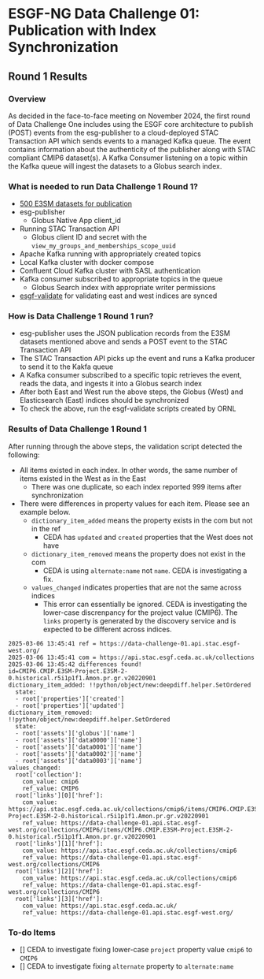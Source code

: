 # ESGF-NG Data Challenge 01: Publication with Index Synchronization

## Round 1 Results

### Overview
As decided in the face-to-face meeting on November 2024, the first round of Data Challenge One includes using the ESGF core architecture to publish (POST) events from the esg-publisher to a cloud-deployed STAC Transaction API which sends events to a managed Kafka queue. The event contains information about the authenticity of the publisher along with STAC compliant CMIP6 dataset(s). A Kafka Consumer listening on a topic within the Kafka queue will ingest the datasets to a Globus search index.

### What is needed to run Data Challenge 1 Round 1?
* [500 E3SM datasets for publication](https://g-52ba3.fd635.8443.data.globus.org/users/lukasz/esgf2/dc_west_metadata_500.tgz)
* esg-publisher
  * Globus Native App client_id
* Running STAC Transaction API
  * Globus client ID and secret with the `view_my_groups_and_memberships_scope_uuid`
 * Apache Kafka running with appropriately created topics
  * Local Kafka cluster with docker compose
  * Confluent Cloud Kafka cluster with SASL authentication
 * Kafka consumer subscribed to appropriate topics in the queue
   * Globus Search index with appropriate writer permissions
 * [esgf-validate](https://github.com/esgf2-us/esgf-validate) for validating east and west indices are synced

### How is Data Challenge 1 Round 1 run?
* esg-publisher uses the JSON publication records from the E3SM datasets mentioned above and sends a POST event to the STAC Transaction API
* The STAC Transaction API picks up the event and runs a Kafka producer to send it to the Kakfa queue
* A Kafka consumer subscribed to a specific topic retrieves the event, reads the data, and ingests it into a Globus search index
* After both East and West run the above steps, the Globus (West) and Elasticsearch (East) indices should be synchronized
* To check the above, run the esgf-validate scripts created by ORNL

### Results of Data Challenge 1 Round 1
After running through the above steps, the validation script detected the following:
* All items existed in each index. In other words, the same number of items existed in the West as in the East
  * There was one duplicate, so each index reported 999 items after synchronization
* There were differences in property values for each item. Please see an example below.
  * `dictionary_item_added` means the property exists in the com but not in the ref
    * CEDA has `updated` and `created` properties that the West does not have
  * `dictionary_item_removed` means the property does not exist in the com
    * CEDA is using `alternate:name` not `name`. CEDA is investigating a fix. 
  * `values_changed` indicates properties that are not the same across indices
    * This error can essentially be ignored. CEDA is investigating the lower-case discrenpancy for the project value (CMIP6). The `links` property is generated by the discovery service and is expected to be different across indices.
```
2025-03-06 13:45:41 ref = https://data-challenge-01.api.stac.esgf-west.org/
2025-03-06 13:45:41 com = https://api.stac.esgf.ceda.ac.uk/collections
2025-03-06 13:45:42 differences found!
id=CMIP6.CMIP.E3SM-Project.E3SM-2-0.historical.r5i1p1f1.Amon.pr.gr.v20220901
dictionary_item_added: !!python/object/new:deepdiff.helper.SetOrdered
  state:
  - root['properties']['created']
  - root['properties']['updated']
dictionary_item_removed: !!python/object/new:deepdiff.helper.SetOrdered
  state:
  - root['assets']['globus']['name']
  - root['assets']['data0000']['name']
  - root['assets']['data0001']['name']
  - root['assets']['data0002']['name']
  - root['assets']['data0003']['name']
values_changed:
  root['collection']:
    com_value: cmip6
    ref_value: CMIP6
  root['links'][0]['href']:
    com_value: https://api.stac.esgf.ceda.ac.uk/collections/cmip6/items/CMIP6.CMIP.E3SM-Project.E3SM-2-0.historical.r5i1p1f1.Amon.pr.gr.v20220901
    ref_value: https://data-challenge-01.api.stac.esgf-west.org/collections/CMIP6/items/CMIP6.CMIP.E3SM-Project.E3SM-2-0.historical.r5i1p1f1.Amon.pr.gr.v20220901
  root['links'][1]['href']:
    com_value: https://api.stac.esgf.ceda.ac.uk/collections/cmip6
    ref_value: https://data-challenge-01.api.stac.esgf-west.org/collections/CMIP6
  root['links'][2]['href']:
    com_value: https://api.stac.esgf.ceda.ac.uk/collections/cmip6
    ref_value: https://data-challenge-01.api.stac.esgf-west.org/collections/CMIP6
  root['links'][3]['href']:
    com_value: https://api.stac.esgf.ceda.ac.uk/
    ref_value: https://data-challenge-01.api.stac.esgf-west.org/
```

### To-do Items
- [] CEDA to investigate fixing lower-case `project` property value `cmip6` to `CMIP6`
- [] CEDA to investigate fixing `alternate` property to `alternate:name`